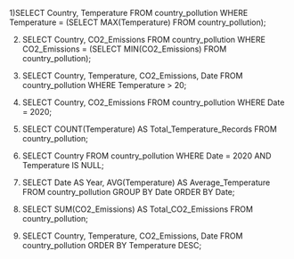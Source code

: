 1)SELECT Country, Temperature
FROM country_pollution
WHERE Temperature = (SELECT MAX(Temperature) FROM country_pollution);

2) SELECT Country, CO2_Emissions
FROM country_pollution
WHERE CO2_Emissions = (SELECT MIN(CO2_Emissions) FROM country_pollution);

3) SELECT Country, Temperature, CO2_Emissions, Date
FROM country_pollution
WHERE Temperature > 20;

4) SELECT Country, CO2_Emissions
FROM country_pollution
WHERE Date = 2020;

5) SELECT COUNT(Temperature) AS Total_Temperature_Records
FROM country_pollution;

6) SELECT Country
FROM country_pollution
WHERE Date = 2020 AND Temperature IS NULL;

7) SELECT Date AS Year, AVG(Temperature) AS Average_Temperature
FROM country_pollution
GROUP BY Date
ORDER BY Date;

8) SELECT SUM(CO2_Emissions) AS Total_CO2_Emissions
FROM country_pollution;

9) SELECT Country, Temperature, CO2_Emissions, Date FROM country_pollution
ORDER BY Temperature DESC;
